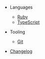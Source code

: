 - Languages

  - [Ruby](lang/ruby.md)
  - [TypeScript](lang/typescript.md)

- Tooling

  - [Git](tool/git.md)

- [Changelog](CHANGELOG.md)
